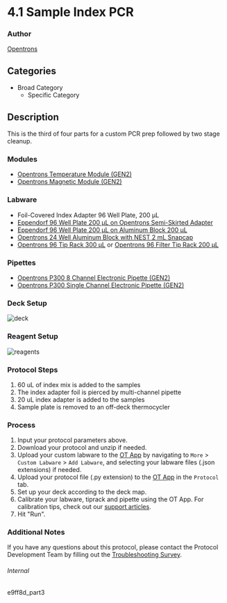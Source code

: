 # 4.1 Sample Index PCR


### Author
[Opentrons](https://opentrons.com/)


## Categories
* Broad Category
	* Specific Category


## Description
This is the third of four parts for a custom PCR prep followed by two stage cleanup.


### Modules
* [Opentrons Temperature Module (GEN2)](https://shop.opentrons.com/temperature-module-gen2/)
* [Opentrons Magnetic Module (GEN2)](https://shop.opentrons.com/magnetic-module-gen2/)


### Labware
* Foil-Covered Index Adapter 96 Well Plate, 200 µL
* [Eppendorf 96 Well Plate 200 µL on Opentrons Semi-Skirted Adapter](https://online-shop.eppendorf.us/US-en/Laboratory-Consumables-44512/Plates-44516/Eppendorf-twin.tec-PCR-Plates-LoBind-PF-58208.html)
* [Eppendorf 96 Well Plate 200 µL on Aluminum Block 200 µL](https://online-shop.eppendorf.us/US-en/Laboratory-Consumables-44512/Plates-44516/Eppendorf-twin.tec-PCR-Plates-LoBind-PF-58208.html)
* [Opentrons 24 Well Aluminum Block with NEST 2 mL Snapcap](https://shop.opentrons.com/collections/opentrons-tips/products/tube-rack-set-1)
* [Opentrons 96 Tip Rack 300 µL](https://shop.opentrons.com/collections/opentrons-tips/products/opentrons-300ul-tips) or [Opentrons 96 Filter Tip Rack 200 µL](https://shop.opentrons.com/opentrons-200ul-filter-tips/)


### Pipettes
* [Opentrons P300 8 Channel Electronic Pipette (GEN2)](https://shop.opentrons.com/8-channel-electronic-pipette/)
* [Opentrons P300 Single Channel Electronic Pipette (GEN2)](https://shop.opentrons.com/single-channel-electronic-pipette-p20/)


### Deck Setup
![deck](https://opentrons-protocol-library-website.s3.amazonaws.com/custom-README-images/e9ff89/pt3+deck.png)


### Reagent Setup
![reagents](https://opentrons-protocol-library-website.s3.amazonaws.com/custom-README-images/e9ff89/pt3+reag.png)


### Protocol Steps
1. 60 uL of index mix is added to the samples
2. The index adapter foil is pierced by multi-channel pipette
3. 20 uL index adapter is added to the samples
4. Sample plate is removed to an off-deck thermocycler


### Process
1. Input your protocol parameters above.
2. Download your protocol and unzip if needed.
3. Upload your custom labware to the [OT App](https://opentrons.com/ot-app) by navigating to `More` > `Custom Labware` > `Add Labware`, and selecting your labware files (.json extensions) if needed.
4. Upload your protocol file (.py extension) to the [OT App](https://opentrons.com/ot-app) in the `Protocol` tab.
5. Set up your deck according to the deck map.
6. Calibrate your labware, tiprack and pipette using the OT App. For calibration tips, check out our [support articles](https://support.opentrons.com/en/collections/1559720-guide-for-getting-started-with-the-ot-2).
7. Hit "Run".


### Additional Notes
If you have any questions about this protocol, please contact the Protocol Development Team by filling out the [Troubleshooting Survey](https://protocol-troubleshooting.paperform.co/).


###### Internal
e9ff8d_part3
